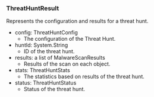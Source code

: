 ### ThreatHuntResult
Represents the configuration and results for a threat hunt.

- config: ThreatHuntConfig
  - The configuration of the Threat Hunt.
- huntId: System.String
  - ID of the threat hunt.
- results: a list of MalwareScanResults
  - Results of the scan on each object.
- stats: ThreatHuntStats
  - The statistics based on results of the threat hunt.
- status: ThreatHuntStatus
  - Status of the threat hunt.
